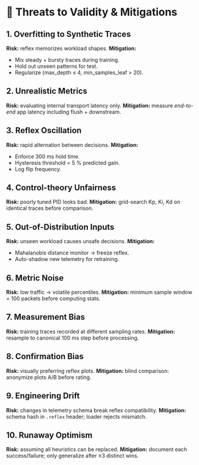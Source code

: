 # 🧪 Threats to Validity & Mitigations


## 1. Overfitting to Synthetic Traces
**Risk:** reflex memorizes workload shapes.
**Mitigation:**
- Mix steady + bursty traces during training.
- Hold out unseen patterns for test.
- Regularize (max_depth ≤ 4, min_samples_leaf > 20).


## 2. Unrealistic Metrics
**Risk:** evaluating internal transport latency only.
**Mitigation:** measure *end-to-end* app latency including flush + downstream.


## 3. Reflex Oscillation
**Risk:** rapid alternation between decisions.
**Mitigation:**
- Enforce 300 ms hold time.
- Hysteresis threshold = 5 % predicted gain.
- Log flip frequency.


## 4. Control-theory Unfairness
**Risk:** poorly tuned PID looks bad.
**Mitigation:** grid-search Kp, Ki, Kd on identical traces before comparison.


## 5. Out-of-Distribution Inputs
**Risk:** unseen workload causes unsafe decisions.
**Mitigation:**
- Mahalanobis distance monitor → freeze reflex.
- Auto-shadow new telemetry for retraining.


## 6. Metric Noise
**Risk:** low traffic → volatile percentiles.
**Mitigation:** minimum sample window = 100 packets before computing stats.


## 7. Measurement Bias
**Risk:** training traces recorded at different sampling rates.
**Mitigation:** resample to canonical 100 ms step before processing.


## 8. Confirmation Bias
**Risk:** visually preferring reflex plots.
**Mitigation:** blind comparison: anonymize plots A/B before rating.


## 9. Engineering Drift
**Risk:** changes in telemetry schema break reflex compatibility.
**Mitigation:** schema hash in `.reflex` header; loader rejects mismatch.


## 10. Runaway Optimism
**Risk:** assuming all heuristics can be replaced.
**Mitigation:** document each success/failure; only generalize after ≥3 distinct wins.
